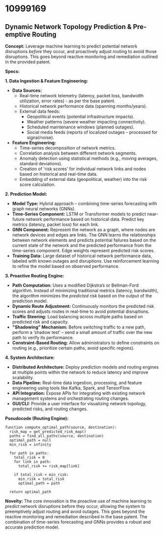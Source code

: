 # 10999169

## Dynamic Network Topology Prediction & Pre-emptive Routing

**Concept:** Leverage machine learning to predict potential network disruptions *before* they occur, and proactively adjust routing to avoid those disruptions. This goes beyond reactive monitoring and remediation outlined in the provided patent.

**Specs:**

**1. Data Ingestion & Feature Engineering:**

*   **Data Sources:**
    *   Real-time network telemetry (latency, packet loss, bandwidth utilization, error rates) - as per the base patent.
    *   Historical network performance data (spanning months/years).
    *   External data feeds:
        *   Geopolitical events (potential infrastructure impacts).
        *   Weather patterns (severe weather impacting connectivity).
        *   Scheduled maintenance windows (planned outages).
        *   Social media feeds (reports of localized outages – processed for signal/noise).
*   **Feature Engineering:**
    *   Time-series decomposition of network metrics.
    *   Correlation analysis between different network segments.
    *   Anomaly detection using statistical methods (e.g., moving averages, standard deviations).
    *   Creation of 'risk scores' for individual network links and nodes based on historical and real-time data.
    *   Embedding of external data (geopolitical, weather) into the risk score calculation.

**2. Prediction Model:**

*   **Model Type:**  Hybrid approach – combining time-series forecasting with graph neural networks (GNNs).
*   **Time-Series Component:**  LSTM or Transformer models to predict near-future network performance based on historical data.  Predict key metrics (latency, packet loss) for each link.
*   **GNN Component:**  Represent the network as a graph, where nodes are network devices and edges are links. The GNN learns the relationships between network elements and predicts potential failures based on the current state of the network and the predicted performance from the time-series component.  Edge weights represent predicted risk scores.
*   **Training Data:** Large dataset of historical network performance data, labeled with known outages and disruptions.  Use reinforcement learning to refine the model based on observed performance.

**3. Proactive Routing Engine:**

*   **Path Computation:** Uses a modified Dijkstra’s or Bellman-Ford algorithm.  Instead of minimizing traditional metrics (latency, bandwidth), the algorithm minimizes the *predicted risk* based on the output of the prediction model.
*   **Dynamic Route Adjustment:** Continuously monitors the predicted risk scores and adjusts routes in real-time to avoid potential disruptions.
*   **Traffic Steering:**  Load balancing across multiple paths based on predicted risk and capacity.
*   **"Shadowing" Mechanism:**  Before switching traffic to a new path, perform a ‘shadow test’ – send a small amount of traffic over the new path to verify its performance.
*   **Constraint-Based Routing:**  Allow administrators to define constraints on routing (e.g., prioritize certain paths, avoid specific regions).

**4. System Architecture:**

*   **Distributed Architecture:** Deploy prediction models and routing engines at multiple points within the network to reduce latency and improve scalability.
*   **Data Pipeline:**  Real-time data ingestion, processing, and feature engineering using tools like Kafka, Spark, and TensorFlow.
*   **API Integration:**  Expose APIs for integrating with existing network management systems and orchestrating routing changes.
*   **GUI/CLI:**  Provide a user interface for visualizing network topology, predicted risks, and routing changes.

**Pseudocode (Routing Engine):**

```
function compute_optimal_path(source, destination):
  risk_map = get_predicted_risk_map()
  paths = find_all_paths(source, destination)
  optimal_path = null
  min_risk = infinity

  for path in paths:
    total_risk = 0
    for link in path:
      total_risk += risk_map[link]

    if total_risk < min_risk:
      min_risk = total_risk
      optimal_path = path

  return optimal_path
```

**Novelty:**  The core innovation is the proactive use of machine learning to *predict* network disruptions before they occur, allowing the system to preemptively adjust routing and avoid outages.  This goes beyond the reactive monitoring and remediation described in the base patent. The combination of time-series forecasting and GNNs provides a robust and accurate prediction model.